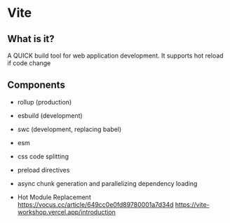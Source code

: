 # Vite <!-- omit in toc -->

## What is it?

A QUICK build tool for web application development. It supports hot reload if code change

## Components

- rollup (production)
- esbuild (development)
- swc (development, replacing babel)

- esm

- css code splitting
- preload directives
- async chunk generation and parallelizing dependency loading
- Hot Module Replacement
  https://vocus.cc/article/649cc0e0fd89780001a7d34d
  https://vite-workshop.vercel.app/introduction

